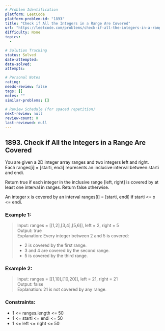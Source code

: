 ```yaml
---
# Problem Identification
platform: LeetCode
platform-problem-id: "1893"
title: "Check if All the Integers in a Range Are Covered"
url: "https://leetcode.com/problems/check-if-all-the-integers-in-a-range-are-covered/"
difficulty: None
topics:
  -

# Solution Tracking
status: Solved
date-attempted:
date-solved:
attempts:

# Personal Notes
rating:
needs-review: false
tags: []
notes: ""
similar-problems: []

# Review Schedule (for spaced repetition)
next-review: null
review-count: 0
last-reviewed: null
---
```


## 1893. Check if All the Integers in a Range Are Covered

You are given a 2D integer array ranges and two integers left and right. Each ranges[i] = [starti, endi] represents an inclusive interval between starti and endi.

Return true if each integer in the inclusive range [left, right] is covered by at least one interval in ranges. Return false otherwise.

An integer x is covered by an interval ranges[i] = [starti, endi] if starti <= x <= endi.

### Example 1:

> Input: ranges = [[1,2],[3,4],[5,6]], left = 2, right = 5<br/>
> Output: true<br/>
> Explanation: Every integer between 2 and 5 is covered:<br/>
> - 2 is covered by the first range.
> - 3 and 4 are covered by the second range.
> - 5 is covered by the third range.

### Example 2:

> Input: ranges = [[1,10],[10,20]], left = 21, right = 21<br/>
> Output: false<br/>
> Explanation: 21 is not covered by any range.
 
### Constraints:

- 1 <= ranges.length <= 50
- 1 <= starti <= endi <= 50
- 1 <= left <= right <= 50